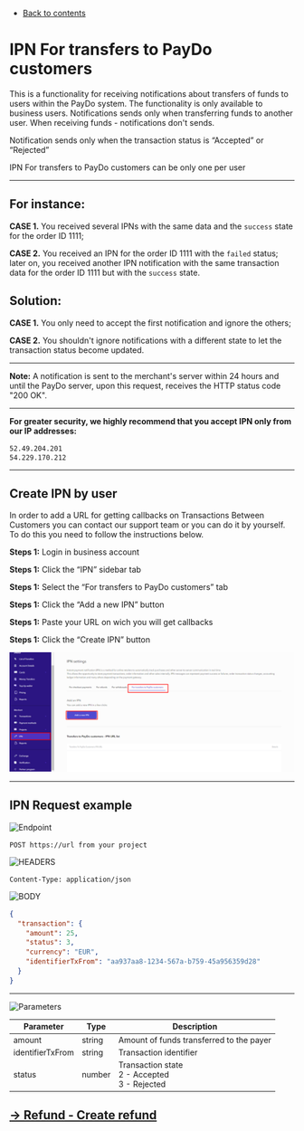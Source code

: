 * [Back to contents](../Readme.md#contents)

# IPN For transfers to PayDo customers

This is a functionality for receiving notifications about transfers of funds to users within the PayDo system. The functionality is only available to business users. Notifications sends only when transferring funds to another user. When receiving funds - notifications don't sends.

Notification sends only when the transaction status is “Accepted” or “Rejected”

IPN For transfers to PayDo customers can be only one per user


---

## For instance:

 **CASE 1.** You received several IPNs with the same data and the `success` state for the order ID 1111;

 **CASE 2.** You received an IPN for the order ID 1111 with the `failed` status; later on, you received another IPN notification with the same transaction data for the order ID 1111 but with the `success` state.

## Solution:

 **CASE 1.** You only need to accept the first notification and ignore the others;

 **CASE 2.** You shouldn't ignore notifications with a different state to let the transaction status become updated.


---

**Note:** A notification is sent to the merchant's server within 24 hours and until the PayDo server, upon this request, receives the HTTP status code "200 OK".

---

**For greater security, we highly recommend that you accept IPN only from our IP addresses:**

```
52.49.204.201
54.229.170.212
```
---
## Create IPN by user
In order to add a URL for getting callbacks on Transactions Between Customers you can contact our support team or you can do it by yourself.
To do this you need to follow the instructions below.

**Steps 1:** Login in business account

**Steps 1:** Click the “IPN” sidebar tab

**Steps 1:** Select the “For transfers to PayDo customers” tab

**Steps 1:** Click the “Add a new IPN” button

**Steps 1:** Paste your URL on wich you will get callbacks

**Steps 1:** Click the “Create IPN” button

![alt_text](../images/ipn_TBC.png)


---
## IPN Request example

![Endpoint](https://img.shields.io/badge/-Endpoint-darkblue?style=for-the-badge)
```
POST https://url from your project
```

![HEADERS](https://img.shields.io/badge/-Headers-darkviolet?style=for-the-badge)
```
Content-Type: application/json
```
![BODY](https://img.shields.io/badge/-Body-darkblue?style=for-the-badge)
```json
{
  "transaction": {
    "amount": 25,
    "status": 3,
    "currency": "EUR",
    "identifierTxFrom": "aa937aa8-1234-567a-b759-45a956359d28"
  }
}
```

---
![Parameters](https://img.shields.io/badge/-Parameters-gray?style=for-the-badge)


| Parameter                |Type| Description                                          |
|--------------------------|--- |------------------------------------------------------|
| amount                   |string| Amount of funds transferred to the payer             |
| identifierTxFrom        |string| Transaction identifier                               |
| status     |number| Transaction state  <br/>2 - Accepted<br/>3 - Rejected|




## [→ Refund - Create refund](../Refund/createRefund.md)
